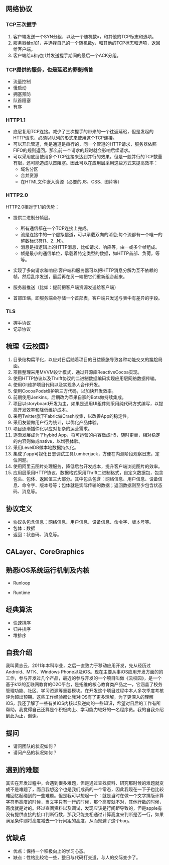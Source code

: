 ## 网络协议
### TCP三次握手
1. 客户端发送一个SYN分组，以及一个随机数x，和其他的TCP标志和选项。
2. 服务器给x加1，并选择自己的一个随机数y，和其他的TCP标志和选项，返回给客户端。
3. 客户端给x和y加1并发送握手期间的最后一个ACK分组。

### TCP提供的服务，也是延迟的罪魁祸首
- 流量控制
- 慢启动
- 拥塞预防
- 队首阻塞
- 有序

### HTTP1.1
- 底层复用TCP连接。减少了三次握手的带来的一个往返延迟，但是发起的HTTP请求，必须以队列的形式来使用这个TCP连接。
- 可以开启管道，倒是通道是串行的，同一个管道的HTTP请求，服务器依照FIFO的规则返回。那么前一个请求的超时就会影响后续请求。
- 可以采用底层使用多个TCP连接来达到并行的效果。但是一般并行的TCP数量有限，还可能造成队首阻塞。因此可以在应用层采用这些方式来提高效率：
	- 域名分区
	- 合并资源
	- 在HTML文件嵌入资源（必要的JS、CSS、图片等）

### HTTP2.0
HTTP2.0相对于1.1的优势：

- 提供二进制分帧层。
	- 所有通信都在一个TCP连接上完成。	- 流是连接中的一个虚拟信道，可以承载双向的消息;每个流都有一个唯一的整数标识符(1、2...N)。	- 消息是指逻辑上的HTTP消息，比如请求、响应等，由一或多个帧组成。	- 帧是最小的通信单位，承载着特定类型的数据，如HTTP首部、负荷，等等。

- 实现了多向请求和响应:客户端和服务器可以把HTTP消息分解为互不依赖的帧，然后乱序发送，最后再在另一端把它们重新组合起来。
- 服务器推送（比如：提前把客户端资源发送给客户端）
- 首部压缩，即服务端会存储一个首部表，客户端只发送与表中有差异的字段。

### TLS
- 握手协议
- 记录协议

## 梳理《云校园》
1. 目录结构扁平化，以应对日后随着项目的日益膨胀导致各种功能交叉的尴尬局面。
2. 项目整理采用MVVM设计模式，通过开源库ReactiveCocoa实现。
3. 使用HTTP协议以及Thrift协议的二进制数据编码实现应用层网络数据传输。
4. 使用Git维护项目代码以及实现多人合作开发。
5. 使用CocoaPods维护第三方代码，以加快开发效率。
6. 前期使用Jenkins，后期改为苹果自家的Bots做持续集成。
7. 项目以storyboard开发为主，如果是通用UI组件则采用纯代码方式编写，以提高开发效率和降低维护成本。
8. 采用Twitter旗下Fabric做Crash收集，以改善App的稳定性。
9. 采用友盟做用户行为统计，以优化产品体验。
10. 项目逐渐插件化以应对复杂的运营需求。
11. 逐渐发展成为了hybird App，将可运营的内容做成H5，随时更替，相对稳定的内容则做成native，以增强体验。
12. 采用LevelDB做本地数据持久化。
13. 集成了app可视化日志调试工具Lumberjack，方便在内测阶段观察日志，定位问题。
14. 使用阿里云图片处理服务，降低后台开发成本，提升客户端浏览图片的效率。
15. 应用层采用HTTP协议，数据格式采用Thrift二进制格式，自定义数据包，包含包头、包体、返回值三大部分。其中包头包含：网络信息、用户信息、设备信息、命令字、版本号等；包体就是实际传输的数据；返回数据则至少包含状态码、消息等。

## 协议定义
- 协议头包含信息：网络信息、用户信息、设备信息、命令字、版本号等。
- 包体：数据
- 返回：状态码、消息等。

## CALayer、CoreGraphics

## 熟悉iOS系统运行机制及内核

- Runloop

- Runtime

## 经典算法
- 快速排序
- 归并排序
- 堆排序


## 自我介绍
我叫黄志云，2011年本科毕业，之后一直致力于移动应用开发，先从经历过Android、MTK、Windows Phone以及iOS。现在主要从事iOS应用开发方面的的工作，参与开发过几个产品，最近的参与开发的一个项目叫做《云校园》，是一个基于k12的互联网教育的O2O平台，是拓维的核心教育类产品之一，它涵盖了校务管理功能、社区、学习资源等重要模块。在开发这个项目过程中本人多次季度考核评为超出预期。这些工作经验都让我对iOS有了更多理解，为了更深入的理解iOS，我还了解了一些有关iOS内核以及逆向的一些知识，希望对日后的工作有所帮助。我觉得自己还算是个积极向上、学习能力较好的一名程序员。我的自我介绍到此为止，谢谢。

## 提问
- 请问团队的状况如何？
- 请问产品的状况如何？

## 遇到的难题
其实在开发过程中，会遇到很多难题，但是通过查找资料、研究那时候的难题就变成不是难题了，而且我想这个也是我们成员的一个常态，因此我现在一下子也比较难回忆起碰到的一些难题。但是我可以想起一个：就是当时在做一个文字排版计算字符串高度的时候，当文字只有一行的时候，那个高度就不对，其他行数的时候，高度就是对的。经过查阅资料以及调试，发现应该是行间距导致的，但是apple有没有提供直接的接口判断行数，那我只能变相通过计算高度来判断是否一行，如果满足条件则将高度减去一个行间距的高度，从而规避了这个bug。

## 优缺点
- 优点：保持一个积极向上的学习心态。
- 缺点：性格比较宅一些，整日与代码打交道，与人的交际变少了。


